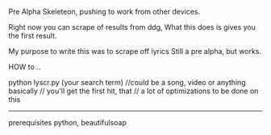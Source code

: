 Pre Alpha Skeleteon,
pushing to work from other devices.

Right now you can scrape of results from ddg,
What this does is gives you the first result.

My purpose to write this was to scrape off lyrics
Still a pre alpha, but works.

HOW to ..

python lyscr.py (your search term) //could be a song, video or anything basically
								   // you'll get the first hit, that
								   // a lot of optimizations to be done on this



___
prerequisites python, beautifulsoap


